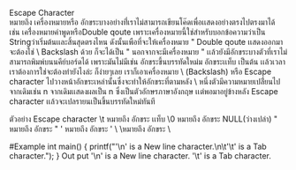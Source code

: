 Escape Character  
     หมายถึง เครื่องหมายหรือ อักขระบางอย่างที่่เราไม่สามารถเขียนโค๊ดเพื่อเเสดงอย่างตรงไปตรงมาได้ 
เช่น เครื่่องหมายคำพูดหรือDouble qoute เพราะเครื่องหมายนี้ใช่สำหรับบอกข้อความว่าเป็น Stringว่าเริ่มต้นเเละสิ้นสุดตรงไหน
ดังนั้นเพือที่จะให้เครื่องหมาย " Double qoute เเสดงออกมาจะต้องใช่ \ Backslash ด้วย ก็จะได้เป็น \"  นอกจากจะมีเครื่องหมาย " 
เเล้วยังมีอักขระบางตัวที่เราไม่สามารถพิมพ์บนนคีย์บอร์ดได้ เพราะมันไม่มีเช่น อักขระขึ้นบรรทัดใหม่ม อักขระเเท็บ เป็นต้น
เเล้วเวลาเราต้องการใช่จะต้องทำยังไงล่ะ ก็ง่ายๆเลย เราก็เอาเครื่องหมาย \ (Backslash) หรือ Escape character 
ไปวางหน้าอักขระเหล่านั้นซึ่งจะทำให้อักขระที่ตามหลัง \ หนึ่งตัวมีความหมายเปลี่่ยนไปจากเดิมเช่น n จากเดิมเเสดงผลเป็น n ซึ่งเป็นตัวอักษรภาษาอังกฤษ
เเต่พอมาอยู่ข้างหลัง Escape character เเล้วจะเปลรายนเป็นขึ้นบรรทัดใหม่ทันที

ตัวอย่าง Escape character
      \t หมายถึง อักขระ เเท็บ
      \0 หมายถึง อักขระ NULL(ว่างเปล่า)
      \" หมายถึง อักขระ "
      \' หมายถึง อักขระ '
      \ \หมายถึง อักขระ \


#Example
int main()
{
     printf("\'\\n\' is a New line character.\n\t'\\t' is a Tab character.");
}
Out put
'\n' is a New line character.
        '\t' is a Tab character.
